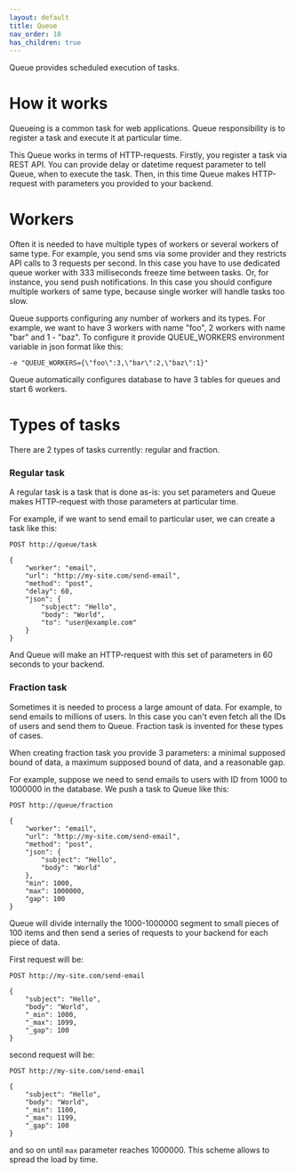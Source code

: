 ```yaml
---
layout: default
title: Queue
nav_order: 10
has_children: true
---
```


Queue provides scheduled execution of tasks.

How it works
============

Queueing is a common task for web applications. Queue responsibility is to register a task and execute it at particular time.

This Queue works in terms of HTTP-requests. Firstly, you register a task via REST API. You can provide delay or datetime request parameter to tell Queue, when to execute the task. Then, in this time Queue makes HTTP-request with parameters you provided to your backend.

Workers
=======

Often it is needed to have multiple types of workers or several workers of same type. For example, you send sms via some provider and they restricts API calls to 3 requests per second. In this case you have to use dedicated queue worker with 333 milliseconds freeze time between tasks. Or, for instance, you send push notifications. In this case you should configure multiple workers of same type, because single worker will handle tasks too slow.

Queue supports configuring any number of workers and its types. For example, we want to have 3 workers with name "foo", 2 workers with name "bar" and 1 - "baz". To configure it provide QUEUE_WORKERS environment variable in json format like this:

```
-e "QUEUE_WORKERS={\"foo\":3,\"bar\":2,\"baz\":1}"
```

Queue automatically configures database to have 3 tables for queues and start 6 workers.

Types of tasks
==============

There are 2 types of tasks currently: regular and fraction.

### Regular task

A regular task is a task that is done as-is: you set parameters and Queue makes HTTP-request with those parameters at particular time.

For example, if we want to send email to particular user, we can create a task like this:

```
POST http://queue/task

{
    "worker": "email",
    "url": "http://my-site.com/send-email",
    "method": "post",
    "delay": 60,
    "json": {
        "subject": "Hello",
        "body": "World",
        "to": "user@example.com"
    }
}
```

And Queue will make an HTTP-request with this set of parameters in 60 seconds to your backend.

### Fraction task

Sometimes it is needed to process a large amount of data. For example, to send emails to millions of users.
In this case you can't even fetch all the IDs of users and send them to Queue.
Fraction task is invented for these types of cases.

When creating fraction task you provide 3 parameters: a minimal supposed bound of data, a maximum supposed bound of data, and a reasonable gap.

For example, suppose we need to send emails to users with ID from 1000 to 1000000 in the database.
We push a task to Queue like this:

```
POST http://queue/fraction

{
    "worker": "email",
    "url": "http://my-site.com/send-email",
    "method": "post",
    "json": {
        "subject": "Hello",
        "body": "World"
    },
    "min": 1000,
    "max": 1000000,
    "gap": 100
}
```

Queue will divide internally the 1000-1000000 segment to small pieces of 100 items
and then send a series of requests to your backend for each piece of data.

First request will be:

```
POST http://my-site.com/send-email

{
    "subject": "Hello",
    "body": "World",
    "_min": 1000,
    "_max": 1099,
    "_gap": 100
}
```

second request will be:

```
POST http://my-site.com/send-email

{
    "subject": "Hello",
    "body": "World",
    "_min": 1100,
    "_max": 1199,
    "_gap": 100
}
```

and so on until `max` parameter reaches 1000000. This scheme allows to spread the load by time.
